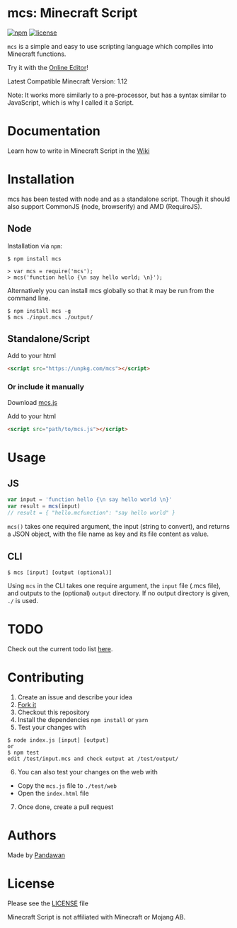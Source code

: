 

# mcs: Minecraft Script

[![npm](https://img.shields.io/npm/v/mcs.svg?style=flat-square)](https://www.npmjs.com/package/mcs)
[![license](https://img.shields.io/github/license/pandawanfr/mcs.svg?style=flat-square)](https://github.com/pandawanfr/mcs)

`mcs` is a simple and easy to use scripting language which compiles into Minecraft functions.

Try it with the [Online Editor](https://pandawanfr.github.io/MCSEditor/)!

Latest Compatible Minecraft Version: 1.12

Note: It works more similarly to a pre-processor, but has a syntax similar to JavaScript, which is why I called it a Script.

# Documentation
Learn how to write in Minecraft Script in the [Wiki](https://github.com/PandawanFr/mcs/wiki)

# Installation
mcs has been tested with node and as a standalone script. Though it should also support CommonJS (node, browserify) and AMD (RequireJS).

## Node
Installation via `npm`:

```shell
$ npm install mcs

> var mcs = require('mcs');
> mcs('function hello {\n say hello world; \n}');
```
Alternatively you can install mcs globally so that it may be run from the command line.

```shell
$ npm install mcs -g
$ mcs ./input.mcs ./output/
```

## Standalone/Script

Add to your html

```html
<script src="https://unpkg.com/mcs"></script>
```

### Or include it manually

Download [mcs.js](https://github.com/PandawanFr/mcs/blob/master/mcs.js)

Add to your html

```html
<script src="path/to/mcs.js"></script>
```

# Usage

## JS
```javascript
var input = 'function hello {\n say hello world \n}'
var result = mcs(input)
// result = { "hello.mcfunction": "say hello world" }
```

`mcs()` takes one required argument, the input (string to convert), and returns a JSON object, with the file name as key and its file content as value.

## CLI
```shell
$ mcs [input] [output (optional)]
```
Using `mcs` in the CLI takes one require argument, the `input` file (.mcs file), and outputs to the (optional) `output` directory. If no output directory is given, `./` is used.

# TODO
Check out the current todo list [here](https://github.com/PandawanFr/mcs/blob/master/todo.md).

# Contributing
1. Create an issue and describe your idea
2. [Fork it](https://github.com/PandawanFr/mcs/fork)
3. Checkout this repository
4. Install the dependencies `npm install` or `yarn`
5. Test your changes with
```shell
$ node index.js [input] [output]
or
$ npm test
edit /test/input.mcs and check output at /test/output/
```
6. You can also test your changes on the web with
- Copy the `mcs.js` file to `./test/web`
- Open the `index.html` file
7. Once done, create a pull request

# Authors
Made by [Pandawan](http://twitter.com/PandawanYT)

# License
Please see the [LICENSE](https://github.com/PandawanFr/mcs/blob/master/LICENSE) file

Minecraft Script is not affiliated with Minecraft or Mojang AB.
